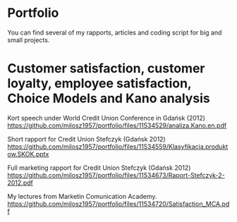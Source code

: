 # Portfolio
You can find several of my rapports, articles and coding script for big and small projects.
# Customer satisfaction, customer loyalty, employee satisfaction, Choice Models and Kano analysis
Kort speech under World Credit Union Conference in Gdańsk (2012) https://github.com/milosz1957/portfolio/files/11534529/analiza.Kano.en.pdf

Short rapport for Credit Union Stefczyk (Gdańsk 2012) https://github.com/milosz1957/portfolio/files/11534559/Klasyfikacja.produktow.SKOK.pptx

Full marketing rapport for Credit Union Stefczyk (Gdańsk 2012) https://github.com/milosz1957/portfolio/files/11534673/Raport-Stefczyk-2-2012.pdf

My lectures from Marketin Comunication Academy. https://github.com/milosz1957/portfolio/files/11534720/Satisfaction_MCA.pdf
